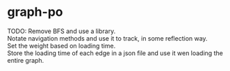 # graph-po

TODO:
  Remove BFS and use a library.  
  Notate navigation methods and use it to track, in some reflection way.  
  Set the weight based on loading time.  
  Store the loading time of each edge in a json file and use it wen loading the entire graph.  
